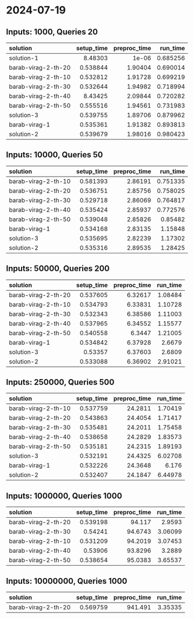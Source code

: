 # 2024-07-19

## Inputs: 1000, Queries 20

| solution            |   setup_time |   preproc_time |   run_time |
|:--------------------|-------------:|---------------:|-----------:|
| solution-1          |     8.48303  |        1e-06   |   0.685256 |
| barab-virag-2-th-20 |     0.538844 |        1.90404 |   0.690014 |
| barab-virag-2-th-10 |     0.532812 |        1.91728 |   0.699219 |
| barab-virag-2-th-30 |     0.532644 |        1.94982 |   0.718994 |
| barab-virag-2-th-40 |     8.43425  |        2.09844 |   0.720282 |
| barab-virag-2-th-50 |     0.555516 |        1.94561 |   0.731983 |
| solution-3          |     0.539755 |        1.89706 |   0.879962 |
| barab-virag-1       |     0.535361 |        1.91382 |   0.893813 |
| solution-2          |     0.539679 |        1.98016 |   0.980423 |

## Inputs: 10000, Queries 50

| solution            |   setup_time |   preproc_time |   run_time |
|:--------------------|-------------:|---------------:|-----------:|
| barab-virag-2-th-10 |     0.581393 |        2.86191 |   0.751335 |
| barab-virag-2-th-20 |     0.536751 |        2.85756 |   0.758025 |
| barab-virag-2-th-30 |     0.529718 |        2.86069 |   0.764817 |
| barab-virag-2-th-40 |     0.535424 |        2.85937 |   0.772576 |
| barab-virag-2-th-50 |     0.539048 |        2.85826 |   0.85482  |
| barab-virag-1       |     0.534168 |        2.83135 |   1.15848  |
| solution-3          |     0.535695 |        2.82239 |   1.17302  |
| solution-2          |     0.535316 |        2.89535 |   1.28425  |

## Inputs: 50000, Queries 200

| solution            |   setup_time |   preproc_time |   run_time |
|:--------------------|-------------:|---------------:|-----------:|
| barab-virag-2-th-20 |     0.537605 |        6.32617 |    1.08484 |
| barab-virag-2-th-10 |     0.534793 |        6.33831 |    1.10728 |
| barab-virag-2-th-30 |     0.532343 |        6.38586 |    1.11003 |
| barab-virag-2-th-40 |     0.537965 |        6.34552 |    1.15577 |
| barab-virag-2-th-50 |     0.540558 |        6.3447  |    1.21005 |
| barab-virag-1       |     0.534842 |        6.37928 |    2.6679  |
| solution-3          |     0.53357  |        6.37603 |    2.6809  |
| solution-2          |     0.533088 |        6.36902 |    2.91021 |

## Inputs: 250000, Queries 500

| solution            |   setup_time |   preproc_time |   run_time |
|:--------------------|-------------:|---------------:|-----------:|
| barab-virag-2-th-10 |     0.537759 |        24.2811 |    1.70419 |
| barab-virag-2-th-20 |     0.543863 |        24.4054 |    1.71417 |
| barab-virag-2-th-30 |     0.535481 |        24.2011 |    1.75458 |
| barab-virag-2-th-40 |     0.538658 |        24.2829 |    1.83573 |
| barab-virag-2-th-50 |     0.535181 |        24.2315 |    1.89193 |
| solution-3          |     0.532191 |        24.4325 |    6.02708 |
| barab-virag-1       |     0.532226 |        24.3648 |    6.176   |
| solution-2          |     0.532407 |        24.1847 |    6.44978 |

## Inputs: 1000000, Queries 1000

| solution            |   setup_time |   preproc_time |   run_time |
|:--------------------|-------------:|---------------:|-----------:|
| barab-virag-2-th-20 |     0.539198 |        94.117  |    2.9593  |
| barab-virag-2-th-30 |     0.54241  |        94.6743 |    3.06099 |
| barab-virag-2-th-10 |     0.531209 |        94.2019 |    3.07453 |
| barab-virag-2-th-40 |     0.53906  |        93.8296 |    3.2889  |
| barab-virag-2-th-50 |     0.538654 |        95.0383 |    3.65537 |

## Inputs: 10000000, Queries 1000

| solution            |   setup_time |   preproc_time |   run_time |
|:--------------------|-------------:|---------------:|-----------:|
| barab-virag-2-th-20 |     0.569759 |        941.491 |    3.35335 |